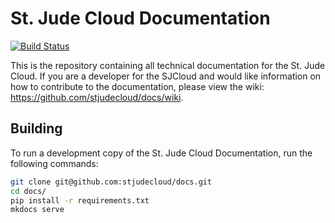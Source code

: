 # St. Jude Cloud Documentation

[![Build Status](https://travis-ci.org/stjudecloud/docs.svg?branch=master)](https://travis-ci.org/stjudecloud/docs)

This is the repository containing all technical documentation for the St. Jude Cloud. If you are a developer for the SJCloud and would like information on how to contribute to the documentation, please view the wiki: https://github.com/stjudecloud/docs/wiki.

## Building

To run a development copy of the St. Jude Cloud Documentation, run the following commands:

```bash
git clone git@github.com:stjudecloud/docs.git
cd docs/
pip install -r requirements.txt
mkdocs serve
```
